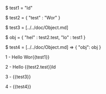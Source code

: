 $ test1 = "ld"

$ test2 = {
    "test" : "Wor"
}

$ test3 = [../../doc/Object.md]

$ obj = {
    "hel" : test2.test,
    "lo" : test1
}

$ test4 = [../../doc/Object.md] => {
    "obj": obj
}

1 - Hello Wor{{test1}}

2 - Hello {{test2.test}}ld

3 - {{test3}}

4 - {{test4}}
